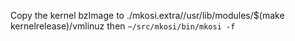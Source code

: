 Copy the kernel bzImage to ./mkosi.extra//usr/lib/modules/$(make kernelrelease)/vmlinuz then `~/src/mkosi/bin/mkosi -f`
